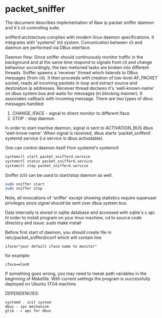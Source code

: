 # packet_sniffer

The document describes implementation of Raw ip packet sniffer 
daemon and it's cli controlling suite.

snifferd architecture complies with modern linux daemon
specifications. It integrates with 'systemd' init system.
Comunication between cli and daemon are performed via
DBus interface. 

Daemon flow:
Since sniffer should continuously monitor traffic in the 
background and at the same time respond to signals from cli
and change behaviour accordingly, the two metioned tasks are
broken into different threads. 
Sniffer spawns a 'receiver' thread which listends to DBus
messages (from cli). It then proceeds with creation of 
low-level AF_PACKET socket, reads all incoming packets in loop
and extract source and destination ip addresses. 
Receiver thread declares it's 'well-known-name' on dbus system
bus and waits for messages (in blocking manner). It associates
callback with incoming message. 
There are two types of dbus messages handled:
1) CHANGE_IFACE - signal to direct monitor to different iface
2) STOP - stop daemon


In order to start inactive daemon, signal is sent to ACTIVATION_BUS 
dbus 'well-know-name'. When signal is received, dbus starts 
'packet_snifferd' systemd service (i.e service is dbus activatable).


One can control daemon itself from systemd's systemctl

```bash
systemctl start packet_snifferd.service
systemctl status packet_snifferd.service
systemctl stop packet_snifferd.service
```

Sniffer (cli) can be used to start/stop daemon as well.
```bash
sudo sniffer start
sudo sniffer stop
```

Note, all invocations of 'sniffer' except showing statistics
require superuser privileges since signal should be sent over
dbus system bus.

Data internally is stored in sqlite database and accessed with
sqlite's c api.
In order to install program on your linux machine, cd to source
code directory and issue:
sudo make install

Before first start of daemon, you should create
file in /etc/packet_snifferd/conf
which will contain line
```
iface="your default iface name to monitor"
```
for example:
```
iface=wlan0
```

If something goes wrong, you may need to tweak path variables in 
the beginning of Makefile. With current settings the program is
successfully deployed on Ubuntu 17.04 machine.

DEPENDENCIES:
```
systemd - init system
dbus - ipc mechanism 
glib - c api for dbus
```
